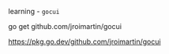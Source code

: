 learning - `gocui`

go get github.com/jroimartin/gocui

https://pkg.go.dev/github.com/jroimartin/gocui